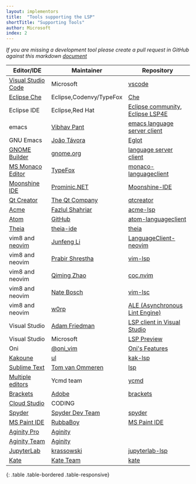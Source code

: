 ```yaml
---
layout: implementors
title:  "Tools supporting the LSP"
shortTitle: "Supporting Tools"
author: Microsoft
index: 2
---
```


*If you are missing a development tool please create a pull request in GitHub against this markdown [document](https://github.com/Microsoft/language-server-protocol/blob/gh-pages/_implementors/tools.md)*

| Editor/IDE | Maintainer | Repository |
|------|--------|----------|
| [Visual Studio Code](https://code.visualstudio.com) | Microsoft | [vscode](https://github.com/Microsoft/vscode/)  |
| [Eclipse Che](https://www.eclipse.org/che/) | Eclipse,Codenvy/TypeFox | [Che](https://github.com/eclipse/che/issues/1287) |
| Eclipse IDE | Eclipse,Red Hat | [Eclipse community](https://projects.eclipse.org/projects/technology.lsp4e/who), [Eclipse LSP4E](https://projects.eclipse.org/projects/technology.lsp4e) |
| emacs | [Vibhav Pant](https://github.com/vibhavp) | [emacs language server client](https://github.com/emacs-lsp/lsp-mode/) |
| GNU Emacs | [João Távora](https://github.com/joaotavora) | [Eglot](https://github.com/joaotavora/eglot) |
| [GNOME Builder](https://wiki.gnome.org/Apps/Builder) | [gnome.org](https://wiki.gnome.org/Apps/Builder/) | [language server client](https://git.gnome.org/browse/gnome-builder/tree/src/libide/langserv) |
| [MS Monaco Editor](https://github.com/Microsoft/monaco-editor) | [TypeFox](https://github.com/TypeFox) | [monaco-languageclient](https://www.npmjs.com/package/monaco-languageclient) |
| [Moonshine IDE](https://moonshine-ide.com) | [Prominic.NET](https://github.com/prominic) | [Moonshine-IDE](https://github.com/prominic/Moonshine-IDE) |
| [Qt Creator](https://doc-snapshots.qt.io/qtcreator-4.9/creator-language-servers.html) | [The Qt Company](http://qt.io/) | [qtcreator](https://github.com/qt-creator/qt-creator)
| [Acme](https://en.wikipedia.org/wiki/Acme_(text_editor)) | [Fazlul Shahriar](https://github.com/fhs) | [acme-lsp](https://github.com/fhs/acme-lsp) |
| [Atom](https://atom.io/) | [GitHub](https://github.com/) | [atom-languageclient](https://www.npmjs.com/package/atom-languageclient) |
| [Theia](https://github.com/theia-ide/theia) | [theia-ide](https://github.com/theia-ide) | [theia](https://github.com/theia-ide/theia) |
| vim8 and [neovim](https://neovim.io/) | [Junfeng Li](https://github.com/autozimu) | [LanguageClient-neovim](https://github.com/autozimu/LanguageClient-neovim) |
| vim8 and neovim | [Prabir Shrestha](https://github.com/prabirshrestha) | [vim-lsp](https://github.com/prabirshrestha/vim-lsp) |
| vim8 and neovim | [Qiming Zhao](https://github.com/chemzqm) | [coc.nvim](https://github.com/neoclide/coc.nvim) |
| vim8 and neovim| [Nate Bosch](https://github.com/natebosch) | [vim-lsc](https://github.com/natebosch/vim-lsc) |
| vim8 and neovim| [w0rp](https://github.com/w0rp) | [ALE (Asynchronous Lint Engine) ](https://github.com/w0rp/ale) |
| Visual Studio | [Adam Friedman](https://github.com/tintoy) | [LSP client in Visual Studio](https://github.com/tintoy/dotnet-language-client/tree/sample/visual-studio/samples/VisualStudioExtension) |
| Visual Studio | Microsoft | [LSP Preview](https://marketplace.visualstudio.com/items?itemName=vsext.LanguageServerClientPreview) |
| Oni | [@oni_vim](https://twitter.com/oni_vim) | [Oni's Features](https://www.onivim.io/Features) |
| [Kakoune](http://kakoune.org/) | [ul](https://github.com/ul) | [kak-lsp](https://github.com/ul/kak-lsp) |
| [Sublime Text](https://www.sublimetext.com/) | [Tom van Ommeren](https://github.com/tomv564) | [lsp](https://github.com/tomv564/LSP) |
| [Multiple editors](https://github.com/Valloric/ycmd#known-ycmd-clients) | Ycmd team | [ycmd](https://github.com/Valloric/ycmd) | 
| [Brackets](http://brackets.io) | [Adobe](https://github.com/adobe) | [brackets](https://github.com/adobe/brackets) |
| [Cloud Studio](https://studio.dev.tencent.com/) | CODING |  |
| [Spyder](http://spyder-ide.org) | [Spyder Dev Team](https://github.com/spyder-ide) | [spyder](https://github.com/spyder-ide/spyder) | 
| [MS Paint IDE](https://ms-paint-i.de/) | [RubbaBoy](https://github.com/RubbaBoy) | [MS Paint IDE](https://github.com/MSPaintIDE/MSPaintIDE) |
| [Aginity Pro](https://www.aginity.com/products/aginity-pro/) | [Aginity](https://www.aginity.com) | |
| [Aginity Team](https://www.aginity.com/products/aginity-team/) | [Aginity](https://www.aginity.com) | |
| [JupyterLab](https://github.com/jupyterlab/jupyterlab) | [krassowski](https://github.com/krassowski) | [jupyterlab-lsp](https://github.com/krassowski/jupyterlab-lsp) |
| [Kate](https://kate-editor.org) | [Kate Team](https://kate-editor.org) | [kate](https://invent.kde.org/kde/kate) |
{: .table .table-bordered .table-responsive}
